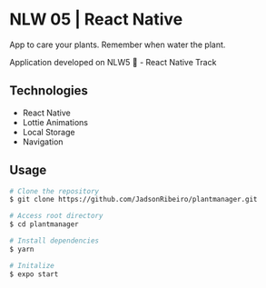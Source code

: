 # NLW 05 | React Native

<p> App to care your plants. Remember when water the plant.</p>

<p> Application developed on NLW5 🚀 - React Native Track </p>

## Technologies

- React Native
- Lottie Animations
- Local Storage
- Navigation

## Usage

```bash
# Clone the repository
$ git clone https://github.com/JadsonRibeiro/plantmanager.git

# Access root directory
$ cd plantmanager

# Install dependencies
$ yarn 

# Initalize 
$ expo start
```

